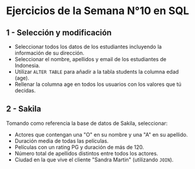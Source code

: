 # Ejercicios de la Semana N°10 en SQL

## 1 - Selección y modificación
- Seleccionar todos los datos de los estudiantes incluyendo la información de su dirección.
- Seleccionar el nombre, apellidos y email de los estudiantes de Indonesia.
- Utilizar `ALTER TABLE` para añadir a la tabla students la columna edad (age).
- Rellenar la columna age en todos los usuarios con los valores que tú decidas.

## 2 - Sakila
Tomando como referencia la base de datos de Sakila, seleccionar:
- Actores que contengan una "O" en su nombre y una "A" en su apellido.
- Duración media de todas las películas.
- Películas con un rating PG y duración de más de 120.
- Número total de apellidos distintos entre todos los actores.
- Ciudad en la que vive el cliente "Sandra Martin" (utilizando `JOIN`).
